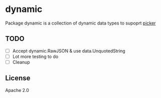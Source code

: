 # dynamic

Package dynamic is a collection of dynamic data types to supoprt [picker](https://github.com/chanced/picker)

## TODO

- [ ] Accept dynamic.RawJSON & use data.UnquotedString
- [ ] Lot more testing to do
- [ ] Cleanup

## License

Apache 2.0
